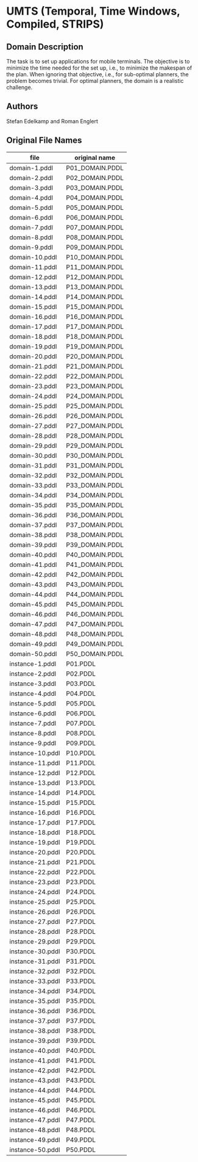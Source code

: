 # UMTS (Temporal, Time Windows, Compiled, STRIPS)

## Domain Description

The task is to set up applications for mobile terminals.
The objective is to minimize the time needed for the set up, i.e., to minimize the makespan of the plan.
When ignoring that objective, i.e., for sub-optimal planners, the problem becomes trivial.
For optimal planners, the domain is a realistic challenge.

## Authors

Stefan Edelkamp and Roman Englert

## Original File Names

| file             | original name   |
|------------------|-----------------|
| domain-1.pddl    | P01_DOMAIN.PDDL |
| domain-2.pddl    | P02_DOMAIN.PDDL |
| domain-3.pddl    | P03_DOMAIN.PDDL |
| domain-4.pddl    | P04_DOMAIN.PDDL |
| domain-5.pddl    | P05_DOMAIN.PDDL |
| domain-6.pddl    | P06_DOMAIN.PDDL |
| domain-7.pddl    | P07_DOMAIN.PDDL |
| domain-8.pddl    | P08_DOMAIN.PDDL |
| domain-9.pddl    | P09_DOMAIN.PDDL |
| domain-10.pddl   | P10_DOMAIN.PDDL |
| domain-11.pddl   | P11_DOMAIN.PDDL |
| domain-12.pddl   | P12_DOMAIN.PDDL |
| domain-13.pddl   | P13_DOMAIN.PDDL |
| domain-14.pddl   | P14_DOMAIN.PDDL |
| domain-15.pddl   | P15_DOMAIN.PDDL |
| domain-16.pddl   | P16_DOMAIN.PDDL |
| domain-17.pddl   | P17_DOMAIN.PDDL |
| domain-18.pddl   | P18_DOMAIN.PDDL |
| domain-19.pddl   | P19_DOMAIN.PDDL |
| domain-20.pddl   | P20_DOMAIN.PDDL |
| domain-21.pddl   | P21_DOMAIN.PDDL |
| domain-22.pddl   | P22_DOMAIN.PDDL |
| domain-23.pddl   | P23_DOMAIN.PDDL |
| domain-24.pddl   | P24_DOMAIN.PDDL |
| domain-25.pddl   | P25_DOMAIN.PDDL |
| domain-26.pddl   | P26_DOMAIN.PDDL |
| domain-27.pddl   | P27_DOMAIN.PDDL |
| domain-28.pddl   | P28_DOMAIN.PDDL |
| domain-29.pddl   | P29_DOMAIN.PDDL |
| domain-30.pddl   | P30_DOMAIN.PDDL |
| domain-31.pddl   | P31_DOMAIN.PDDL |
| domain-32.pddl   | P32_DOMAIN.PDDL |
| domain-33.pddl   | P33_DOMAIN.PDDL |
| domain-34.pddl   | P34_DOMAIN.PDDL |
| domain-35.pddl   | P35_DOMAIN.PDDL |
| domain-36.pddl   | P36_DOMAIN.PDDL |
| domain-37.pddl   | P37_DOMAIN.PDDL |
| domain-38.pddl   | P38_DOMAIN.PDDL |
| domain-39.pddl   | P39_DOMAIN.PDDL |
| domain-40.pddl   | P40_DOMAIN.PDDL |
| domain-41.pddl   | P41_DOMAIN.PDDL |
| domain-42.pddl   | P42_DOMAIN.PDDL |
| domain-43.pddl   | P43_DOMAIN.PDDL |
| domain-44.pddl   | P44_DOMAIN.PDDL |
| domain-45.pddl   | P45_DOMAIN.PDDL |
| domain-46.pddl   | P46_DOMAIN.PDDL |
| domain-47.pddl   | P47_DOMAIN.PDDL |
| domain-48.pddl   | P48_DOMAIN.PDDL |
| domain-49.pddl   | P49_DOMAIN.PDDL |
| domain-50.pddl   | P50_DOMAIN.PDDL |
| instance-1.pddl  | P01.PDDL        |
| instance-2.pddl  | P02.PDDL        |
| instance-3.pddl  | P03.PDDL        |
| instance-4.pddl  | P04.PDDL        |
| instance-5.pddl  | P05.PDDL        |
| instance-6.pddl  | P06.PDDL        |
| instance-7.pddl  | P07.PDDL        |
| instance-8.pddl  | P08.PDDL        |
| instance-9.pddl  | P09.PDDL        |
| instance-10.pddl | P10.PDDL        |
| instance-11.pddl | P11.PDDL        |
| instance-12.pddl | P12.PDDL        |
| instance-13.pddl | P13.PDDL        |
| instance-14.pddl | P14.PDDL        |
| instance-15.pddl | P15.PDDL        |
| instance-16.pddl | P16.PDDL        |
| instance-17.pddl | P17.PDDL        |
| instance-18.pddl | P18.PDDL        |
| instance-19.pddl | P19.PDDL        |
| instance-20.pddl | P20.PDDL        |
| instance-21.pddl | P21.PDDL        |
| instance-22.pddl | P22.PDDL        |
| instance-23.pddl | P23.PDDL        |
| instance-24.pddl | P24.PDDL        |
| instance-25.pddl | P25.PDDL        |
| instance-26.pddl | P26.PDDL        |
| instance-27.pddl | P27.PDDL        |
| instance-28.pddl | P28.PDDL        |
| instance-29.pddl | P29.PDDL        |
| instance-30.pddl | P30.PDDL        |
| instance-31.pddl | P31.PDDL        |
| instance-32.pddl | P32.PDDL        |
| instance-33.pddl | P33.PDDL        |
| instance-34.pddl | P34.PDDL        |
| instance-35.pddl | P35.PDDL        |
| instance-36.pddl | P36.PDDL        |
| instance-37.pddl | P37.PDDL        |
| instance-38.pddl | P38.PDDL        |
| instance-39.pddl | P39.PDDL        |
| instance-40.pddl | P40.PDDL        |
| instance-41.pddl | P41.PDDL        |
| instance-42.pddl | P42.PDDL        |
| instance-43.pddl | P43.PDDL        |
| instance-44.pddl | P44.PDDL        |
| instance-45.pddl | P45.PDDL        |
| instance-46.pddl | P46.PDDL        |
| instance-47.pddl | P47.PDDL        |
| instance-48.pddl | P48.PDDL        |
| instance-49.pddl | P49.PDDL        |
| instance-50.pddl | P50.PDDL        |
